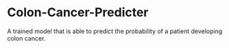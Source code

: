 # Colon-Cancer-Predicter
A trained model that is able to predict the probability of a patient developing colon cancer.

